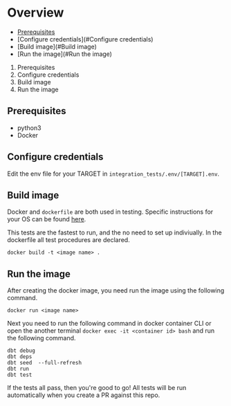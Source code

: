 # Overview
* [Prerequisites](#Prerequisites)
* [Configure credentials](#Configure credentials)
* [Build image](#Build image)
* [Run the image](#Run the image)
1. Prerequisites
1. Configure credentials
1. Build image
1. Run the image


## Prerequisites
- python3
- Docker

## Configure credentials
Edit the env file for your TARGET in `integration_tests/.env/[TARGET].env`.

## Build image

Docker and `dockerfile` are both used in testing. Specific instructions for your OS can be found [here](https://docs.docker.com/get-docker/).

This tests are the fastest to run, and the no need to set up indiviually. In the dockerfile all test procedures are declared.

```shell
docker build -t <image name> .
```

## Run the image

After creating the docker image, you need run the image using the following command.
```shell
docker run <image name>
```

Next you need to run the following command in docker container CLI or open the another terminal `docker exec -it <container id> bash` and run the following command.

```shell
dbt debug 
dbt deps 
dbt seed  --full-refresh
dbt run
dbt test
```

If the tests all pass, then you're good to go! All tests will be run automatically when you create a PR against this repo.